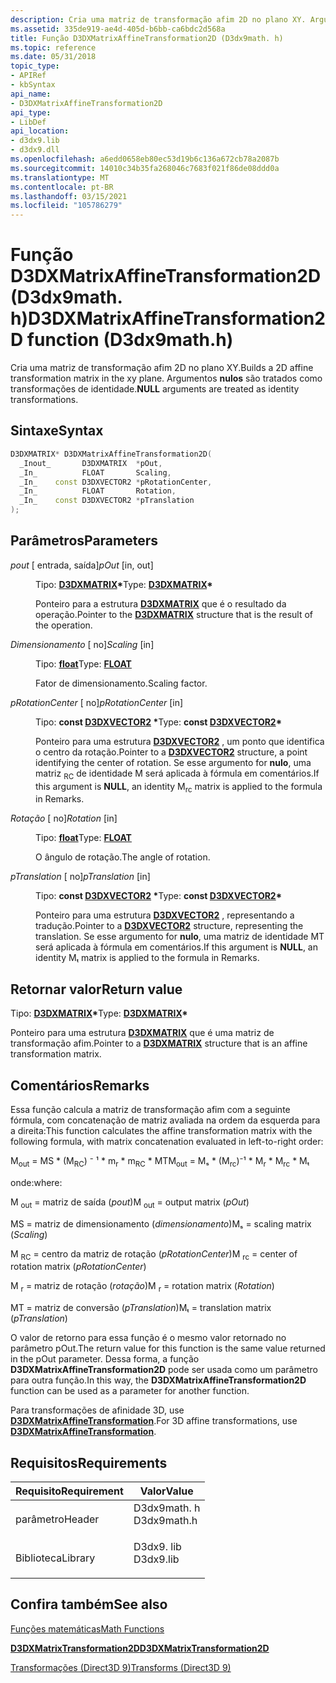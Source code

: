 ```yaml
---
description: Cria uma matriz de transformação afim 2D no plano XY. Argumentos nulos são tratados como transformações de identidade.
ms.assetid: 335de919-ae4d-405d-b6bb-ca6bdc2d568a
title: Função D3DXMatrixAffineTransformation2D (D3dx9math. h)
ms.topic: reference
ms.date: 05/31/2018
topic_type:
- APIRef
- kbSyntax
api_name:
- D3DXMatrixAffineTransformation2D
api_type:
- LibDef
api_location:
- d3dx9.lib
- d3dx9.dll
ms.openlocfilehash: a6edd0658eb80ec53d19b6c136a672cb78a2087b
ms.sourcegitcommit: 14010c34b35fa268046c7683f021f86de08ddd0a
ms.translationtype: MT
ms.contentlocale: pt-BR
ms.lasthandoff: 03/15/2021
ms.locfileid: "105786279"
---
```

# <a name="d3dxmatrixaffinetransformation2d-function-d3dx9mathh"></a><span data-ttu-id="75f5b-104">Função D3DXMatrixAffineTransformation2D (D3dx9math. h)</span><span class="sxs-lookup"><span data-stu-id="75f5b-104">D3DXMatrixAffineTransformation2D function (D3dx9math.h)</span></span>

<span data-ttu-id="75f5b-105">Cria uma matriz de transformação afim 2D no plano XY.</span><span class="sxs-lookup"><span data-stu-id="75f5b-105">Builds a 2D affine transformation matrix in the xy plane.</span></span> <span data-ttu-id="75f5b-106">Argumentos **nulos** são tratados como transformações de identidade.</span><span class="sxs-lookup"><span data-stu-id="75f5b-106">**NULL** arguments are treated as identity transformations.</span></span>

## <a name="syntax"></a><span data-ttu-id="75f5b-107">Sintaxe</span><span class="sxs-lookup"><span data-stu-id="75f5b-107">Syntax</span></span>


```C++
D3DXMATRIX* D3DXMatrixAffineTransformation2D(
  _Inout_       D3DXMATRIX  *pOut,
  _In_          FLOAT       Scaling,
  _In_    const D3DXVECTOR2 *pRotationCenter,
  _In_          FLOAT       Rotation,
  _In_    const D3DXVECTOR2 *pTranslation
);
```



## <a name="parameters"></a><span data-ttu-id="75f5b-108">Parâmetros</span><span class="sxs-lookup"><span data-stu-id="75f5b-108">Parameters</span></span>

<dl> <dt>

<span data-ttu-id="75f5b-109">*pout* \[ entrada, saída\]</span><span class="sxs-lookup"><span data-stu-id="75f5b-109">*pOut* \[in, out\]</span></span>
</dt> <dd>

<span data-ttu-id="75f5b-110">Tipo: **[ **D3DXMATRIX**](d3dxmatrix.md)\***</span><span class="sxs-lookup"><span data-stu-id="75f5b-110">Type: **[**D3DXMATRIX**](d3dxmatrix.md)\***</span></span>

<span data-ttu-id="75f5b-111">Ponteiro para a estrutura [**D3DXMATRIX**](d3dxmatrix.md) que é o resultado da operação.</span><span class="sxs-lookup"><span data-stu-id="75f5b-111">Pointer to the [**D3DXMATRIX**](d3dxmatrix.md) structure that is the result of the operation.</span></span>

</dd> <dt>

<span data-ttu-id="75f5b-112">*Dimensionamento* \[ no\]</span><span class="sxs-lookup"><span data-stu-id="75f5b-112">*Scaling* \[in\]</span></span>
</dt> <dd>

<span data-ttu-id="75f5b-113">Tipo: **[ **float**](../winprog/windows-data-types.md)**</span><span class="sxs-lookup"><span data-stu-id="75f5b-113">Type: **[**FLOAT**](../winprog/windows-data-types.md)**</span></span>

<span data-ttu-id="75f5b-114">Fator de dimensionamento.</span><span class="sxs-lookup"><span data-stu-id="75f5b-114">Scaling factor.</span></span>

</dd> <dt>

<span data-ttu-id="75f5b-115">*pRotationCenter* \[ no\]</span><span class="sxs-lookup"><span data-stu-id="75f5b-115">*pRotationCenter* \[in\]</span></span>
</dt> <dd>

<span data-ttu-id="75f5b-116">Tipo: **const [**D3DXVECTOR2**](d3dxvector2.md) \***</span><span class="sxs-lookup"><span data-stu-id="75f5b-116">Type: **const [**D3DXVECTOR2**](d3dxvector2.md)\***</span></span>

<span data-ttu-id="75f5b-117">Ponteiro para uma estrutura [**D3DXVECTOR2**](d3dxvector2.md) , um ponto que identifica o centro da rotação.</span><span class="sxs-lookup"><span data-stu-id="75f5b-117">Pointer to a [**D3DXVECTOR2**](d3dxvector2.md) structure, a point identifying the center of rotation.</span></span> <span data-ttu-id="75f5b-118">Se esse argumento for **nulo**, uma matriz <sub>RC</sub> de identidade M será aplicada à fórmula em comentários.</span><span class="sxs-lookup"><span data-stu-id="75f5b-118">If this argument is **NULL**, an identity M<sub>rc</sub> matrix is applied to the formula in Remarks.</span></span>

</dd> <dt>

<span data-ttu-id="75f5b-119">*Rotação* \[ no\]</span><span class="sxs-lookup"><span data-stu-id="75f5b-119">*Rotation* \[in\]</span></span>
</dt> <dd>

<span data-ttu-id="75f5b-120">Tipo: **[ **float**](../winprog/windows-data-types.md)**</span><span class="sxs-lookup"><span data-stu-id="75f5b-120">Type: **[**FLOAT**](../winprog/windows-data-types.md)**</span></span>

<span data-ttu-id="75f5b-121">O ângulo de rotação.</span><span class="sxs-lookup"><span data-stu-id="75f5b-121">The angle of rotation.</span></span>

</dd> <dt>

<span data-ttu-id="75f5b-122">*pTranslation* \[ no\]</span><span class="sxs-lookup"><span data-stu-id="75f5b-122">*pTranslation* \[in\]</span></span>
</dt> <dd>

<span data-ttu-id="75f5b-123">Tipo: **const [**D3DXVECTOR2**](d3dxvector2.md) \***</span><span class="sxs-lookup"><span data-stu-id="75f5b-123">Type: **const [**D3DXVECTOR2**](d3dxvector2.md)\***</span></span>

<span data-ttu-id="75f5b-124">Ponteiro para uma estrutura [**D3DXVECTOR2**](d3dxvector2.md) , representando a tradução.</span><span class="sxs-lookup"><span data-stu-id="75f5b-124">Pointer to a [**D3DXVECTOR2**](d3dxvector2.md) structure, representing the translation.</span></span> <span data-ttu-id="75f5b-125">Se esse argumento for **nulo**, uma matriz de identidade MT será aplicada à fórmula em comentários.</span><span class="sxs-lookup"><span data-stu-id="75f5b-125">If this argument is **NULL**, an identity Mₜ matrix is applied to the formula in Remarks.</span></span>

</dd> </dl>

## <a name="return-value"></a><span data-ttu-id="75f5b-126">Retornar valor</span><span class="sxs-lookup"><span data-stu-id="75f5b-126">Return value</span></span>

<span data-ttu-id="75f5b-127">Tipo: **[ **D3DXMATRIX**](d3dxmatrix.md)\***</span><span class="sxs-lookup"><span data-stu-id="75f5b-127">Type: **[**D3DXMATRIX**](d3dxmatrix.md)\***</span></span>

<span data-ttu-id="75f5b-128">Ponteiro para uma estrutura [**D3DXMATRIX**](d3dxmatrix.md) que é uma matriz de transformação afim.</span><span class="sxs-lookup"><span data-stu-id="75f5b-128">Pointer to a [**D3DXMATRIX**](d3dxmatrix.md) structure that is an affine transformation matrix.</span></span>

## <a name="remarks"></a><span data-ttu-id="75f5b-129">Comentários</span><span class="sxs-lookup"><span data-stu-id="75f5b-129">Remarks</span></span>

<span data-ttu-id="75f5b-130">Essa função calcula a matriz de transformação afim com a seguinte fórmula, com concatenação de matriz avaliada na ordem da esquerda para a direita:</span><span class="sxs-lookup"><span data-stu-id="75f5b-130">This function calculates the affine transformation matrix with the following formula, with matrix concatenation evaluated in left-to-right order:</span></span>

<span data-ttu-id="75f5b-131">M<sub>out</sub> = MS \* (M<sub>RC</sub>) ⁻ ¹ \* m<sub>r</sub> \* m<sub>RC</sub> \* MT</span><span class="sxs-lookup"><span data-stu-id="75f5b-131">M<sub>out</sub> = Mₛ \* (M<sub>rc</sub>)⁻¹ \* M<sub>r</sub> \* M<sub>rc</sub> \* Mₜ</span></span>

<span data-ttu-id="75f5b-132">onde:</span><span class="sxs-lookup"><span data-stu-id="75f5b-132">where:</span></span>

<span data-ttu-id="75f5b-133">M <sub>out</sub> = matriz de saída (*pout*)</span><span class="sxs-lookup"><span data-stu-id="75f5b-133">M <sub>out</sub> = output matrix (*pOut*)</span></span>

<span data-ttu-id="75f5b-134">MS = matriz de dimensionamento (*dimensionamento*)</span><span class="sxs-lookup"><span data-stu-id="75f5b-134">Mₛ = scaling matrix (*Scaling*)</span></span>

<span data-ttu-id="75f5b-135">M <sub>RC</sub> = centro da matriz de rotação (*pRotationCenter*)</span><span class="sxs-lookup"><span data-stu-id="75f5b-135">M <sub>rc</sub> = center of rotation matrix (*pRotationCenter*)</span></span>

<span data-ttu-id="75f5b-136">M <sub>r</sub> = matriz de rotação (*rotação*)</span><span class="sxs-lookup"><span data-stu-id="75f5b-136">M <sub>r</sub> = rotation matrix (*Rotation*)</span></span>

<span data-ttu-id="75f5b-137">MT = matriz de conversão (*pTranslation*)</span><span class="sxs-lookup"><span data-stu-id="75f5b-137">Mₜ = translation matrix (*pTranslation*)</span></span>

<span data-ttu-id="75f5b-138">O valor de retorno para essa função é o mesmo valor retornado no parâmetro pOut.</span><span class="sxs-lookup"><span data-stu-id="75f5b-138">The return value for this function is the same value returned in the pOut parameter.</span></span> <span data-ttu-id="75f5b-139">Dessa forma, a função **D3DXMatrixAffineTransformation2D** pode ser usada como um parâmetro para outra função.</span><span class="sxs-lookup"><span data-stu-id="75f5b-139">In this way, the **D3DXMatrixAffineTransformation2D** function can be used as a parameter for another function.</span></span>

<span data-ttu-id="75f5b-140">Para transformações de afinidade 3D, use [**D3DXMatrixAffineTransformation**](d3dxmatrixaffinetransformation.md).</span><span class="sxs-lookup"><span data-stu-id="75f5b-140">For 3D affine transformations, use [**D3DXMatrixAffineTransformation**](d3dxmatrixaffinetransformation.md).</span></span>

## <a name="requirements"></a><span data-ttu-id="75f5b-141">Requisitos</span><span class="sxs-lookup"><span data-stu-id="75f5b-141">Requirements</span></span>



| <span data-ttu-id="75f5b-142">Requisito</span><span class="sxs-lookup"><span data-stu-id="75f5b-142">Requirement</span></span> | <span data-ttu-id="75f5b-143">Valor</span><span class="sxs-lookup"><span data-stu-id="75f5b-143">Value</span></span> |
|--------------------|----------------------------------------------------------------------------------------|
| <span data-ttu-id="75f5b-144">parâmetro</span><span class="sxs-lookup"><span data-stu-id="75f5b-144">Header</span></span><br/>  | <dl> <span data-ttu-id="75f5b-145"><dt>D3dx9math. h</dt></span><span class="sxs-lookup"><span data-stu-id="75f5b-145"><dt>D3dx9math.h</dt></span></span> </dl> |
| <span data-ttu-id="75f5b-146">Biblioteca</span><span class="sxs-lookup"><span data-stu-id="75f5b-146">Library</span></span><br/> | <dl> <span data-ttu-id="75f5b-147"><dt>D3dx9. lib</dt></span><span class="sxs-lookup"><span data-stu-id="75f5b-147"><dt>D3dx9.lib</dt></span></span> </dl>   |



## <a name="see-also"></a><span data-ttu-id="75f5b-148">Confira também</span><span class="sxs-lookup"><span data-stu-id="75f5b-148">See also</span></span>

<dl> <dt>

[<span data-ttu-id="75f5b-149">Funções matemáticas</span><span class="sxs-lookup"><span data-stu-id="75f5b-149">Math Functions</span></span>](dx9-graphics-reference-d3dx-functions-math.md)
</dt> <dt>

[<span data-ttu-id="75f5b-150">**D3DXMatrixTransformation2D**</span><span class="sxs-lookup"><span data-stu-id="75f5b-150">**D3DXMatrixTransformation2D**</span></span>](d3dxmatrixtransformation2d.md)
</dt> <dt>

[<span data-ttu-id="75f5b-151">Transformações (Direct3D 9)</span><span class="sxs-lookup"><span data-stu-id="75f5b-151">Transforms (Direct3D 9)</span></span>](transforms.md)
</dt> </dl>

 

 
